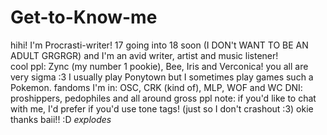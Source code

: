 # Get-to-Know-me
hihi! I'm Procrasti-writer! 17 going into 18 soon (I DON't WANT TO BE AN ADULT GRGRGR) and I'm an avid writer, artist and music listener!   
cool ppl: Zync (my number 1 pookie), Bee, Iris and Verconica! you all are very sigma :3 
I usually play Ponytown but I sometimes play games such a Pokemon.
fandoms I'm in: OSC, CRK (kind of), MLP, WOF and WC
DNI: proshippers, pedophiles and all around gross ppl
note: if you'd like to chat with me, I'd prefer if you'd use tone tags! (just so I don't crashout :3)
okie thanks baii!! :D *explodes*
